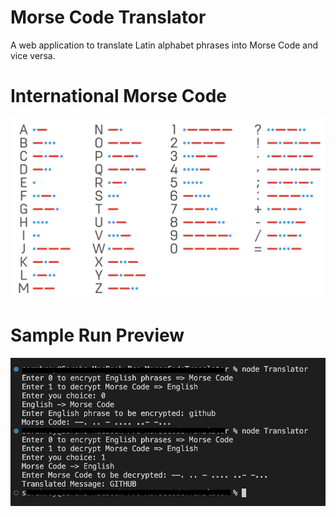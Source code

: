 # Morse Code Translator

A web application to translate Latin alphabet phrases into Morse Code and vice versa.

# International Morse Code
![Screenshot](https://github.com/sarahroy/Morse_Code_Translator/blob/main/images/InternationalMorseCode.png)


# Sample Run Preview 
![Screenshot](https://github.com/sarahroy/Morse_Code_Translator/blob/main/images/SampleRun.png)

